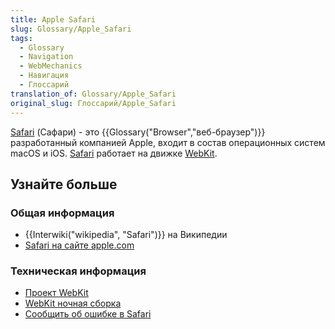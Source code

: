 ```yaml
---
title: Apple Safari
slug: Glossary/Apple_Safari
tags:
  - Glossary
  - Navigation
  - WebMechanics
  - Навигация
  - Глоссарий
translation_of: Glossary/Apple_Safari
original_slug: Глоссарий/Apple_Safari
---
```

[Safari](http://www.apple.com/safari/) (Сафари) - это {{Glossary("Browser","веб-браузер")}} разработанный компанией Apple, входит в состав операционных систем macOS и iOS. [Safari](http://www.apple.com/safari/) работает на движке [WebKit](http://www.webkit.org/).

## Узнайте больше

### Общая информация

- {{Interwiki("wikipedia", "Safari")}} на Википедии
- [Safari на сайте apple.com](http://www.apple.com/safari/)

### Техническая информация

- [Проект WebKit](http://www.webkit.org/)
- [WebKit ночная сборка](http://nightly.webkit.org/)
- [Сообщить об ошибке в Safari](https://bugs.webkit.org/)
